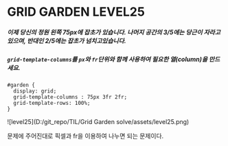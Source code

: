 # GRID GARDEN LEVEL25

##### 이제 당신의 정원 왼쪽 75px에 잡초가 있습니다. 나머지 공간의 3/5에는 당근이 자라고 있으며, 반대인 2/5에는 잡초가 넘치고있습니다.

##### `grid-template-columns`를 `px`와 `fr`단위와 함께 사용하여 필요한 열(column)을 만드세요.

```
#garden {
  display: grid;
  grid-template-columns : 75px 3fr 2fr;
  grid-template-rows: 100%;
}
```

![level25](D:/git_repo/TIL/Grid Garden solve/assets/level25.png)

문제에 주어진대로 픽셀과 fr을 이용하여 나누면 되는 문제이다.

